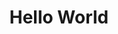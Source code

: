 ---
ee_id: '109'
site: '1'
type: '2'
url: 2011-102-hello-world
title: Hello World
year: '2011'
display_year: '2011'
medium: CNC bent stainless steel with electro-polish finish
dims: 41 x 7 1/2 x 9 1/2 inches
pitch: "​Wire bent to random points with one dimension always increasing."
ps:
live_url:
related:
youtube:
related_code: https://github.com/coryarcangel/Desktop-Wireform
imgs: hello-world-2011-102-full-database-Team.jpg
subheading:
download:
add_credit:
add_credits:
commission:
layout: things-i-made
---